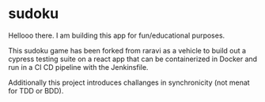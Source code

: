 # sudoku

Hellooo there. I am building this app for fun/educational purposes.

This sudoku game has been forked from raravi as a vehicle to build out a 
cypress testing suite on a react app that can be 
containerized in Docker and run in a
CI CD pipeline with the Jenkinsfile.

Additionally this project introduces challanges in synchronicity (not menat for TDD or BDD).
